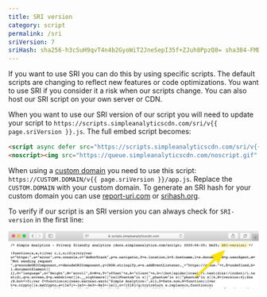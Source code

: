 ```yaml
---
title: SRI version
category: script
permalink: /sri
sriVersion: 7
sriHash: sha256-h3cSuH9qvT4n4b2GyoWiT2JneSepI35f+ZJuh8PpzQ8= sha384-FMDsKPnkIpujeBBbBOK2v3MU7o6cGBg/dMoKxVVm9hqzhcPd19Tq6/PeM6FKw3ZI sha512-Jz0QmBIkE5jm7CHPxYqmZCv88BziX3GwL8qVYPUSMgZxTYMyi8nQcEetTkw/dt/7VdJzFRSLLWmDwRFSdBILBA==
---
```


If you want to use SRI you can do this by using specific scripts. The default scripts are changing to reflect new features or code optimizations. You want to use SRI if you consider it a risk when our scripts change. You can also host our SRI script on your own server or CDN.

When you want to use our SRI version of our script you will need to update your script to `https://scripts.simpleanalyticscdn.com/sri/v{{ page.sriVersion }}.js`. The full embed script becomes:

<!-- prettier-ignore -->
```html
<script async defer src="https://scripts.simpleanalyticscdn.com/sri/v{{ page.sriVersion }}.js" integrity="{{ page.sriHash }}" crossorigin="anonymous"></script>
<noscript><img src="https://queue.simpleanalyticscdn.com/noscript.gif" alt="" referrerpolicy="no-referrer-when-downgrade" /></noscript>
```

When using a [custom domain](/bypass-ad-blockers) you need to use this script: `https://CUSTOM.DOMAIN/v{{ page.sriVersion }}/app.js`. Replace the `CUSTOM.DOMAIN` with your custom domain. To generate an SRI hash for your custom domain you can use [report-uri.com](https://report-uri.com/home/sri_hash) or [srihash.org](https://www.srihash.org/).

To verify if our script is an SRI version you can always check for `SRI-version` in the first line:

<img class="border" src="/images/script-in-safari-sri-version.png" alt="SRI script viewed in the Safari browser" />
